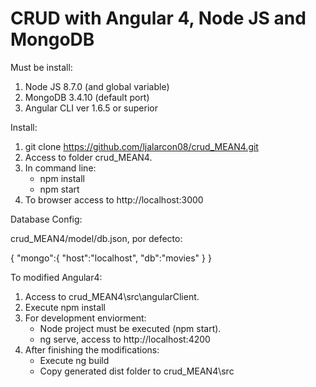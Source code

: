 # CRUD with Angular 4, Node JS and MongoDB

Must be install:

1.  Node JS 8.7.0 (and global variable)
2.  MongoDB 3.4.10 (default port)
3.  Angular CLI ver 1.6.5 or superior

Install:

1.  git clone https://github.com/ljalarcon08/crud_MEAN4.git
2.  Access to folder crud_MEAN4.
3.  In command line:
    - npm install
    - npm start
4.  To browser access to http://localhost:3000

Database Config:

crud_MEAN4/model/db.json, por defecto:

{ "mongo":{ "host":"localhost", "db":"movies" } }

To modified Angular4:

1.  Access to crud_MEAN4\src\angularClient.
2.  Execute npm install
3.  For development enviorment: 
    -   Node project must be executed (npm start).
    -   ng serve, access to http://localhost:4200
4.  After finishing the modifications: 
    -   Execute ng build
    -   Copy generated dist folder to crud_MEAN4\src
